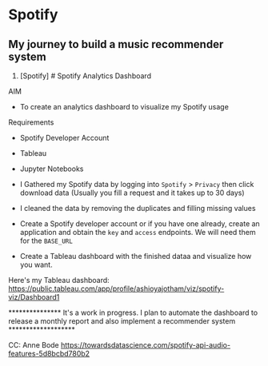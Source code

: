 # Spotify

## My journey to build a music recommender system


1) [Spotify] # Spotify Analytics Dashboard

AIM
* To create an analytics dashboard to visualize my Spotify usage

Requirements
  * Spotify Developer Account
  * Tableau
  * Jupyter Notebooks

* I Gathered my Spotify data by logging into `Spotify` > `Privacy` then click download data (Usually you fill a request and it takes up to 30 days)
* I cleaned the data by removing the duplicates and filling missing values
* Create a Spotify developer account or if you have one already, create an application and obtain the `key` and `access` endpoints. We will need them for the `BASE_URL`
* Create a Tableau dashboard with the finished dataa and visualize how you want.

Here's my Tableau dashboard: https://public.tableau.com/app/profile/ashioyajotham/viz/spotify-viz/Dashboard1


*************** It's a work in progress. I plan to automate the dashboard to release a monthly report and also implement a recommender system *******************

CC: Anne Bode 
   https://towardsdatascience.com/spotify-api-audio-features-5d8bcbd780b2

